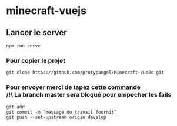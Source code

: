 # minecraft-vuejs

## Lancer le server

```
npm run serve
```

### Pour copier le projet

```
git clone https://github.com/protypangel/Minecraft-VueJs.git
```

### Pour envoyer merci de tapez cette commande <br> /!\ La branch master sera bloqué pour empecher les fails

```
git add .
git commit -m “message du travail fournit”
git push --set-upstream origin develop
```
